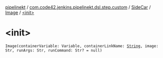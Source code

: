 [pipelinekt](../../../index.md) / [com.code42.jenkins.pipelinekt.dsl.step.custom](../../index.md) / [SideCar](../index.md) / [Image](index.md) / [&lt;init&gt;](./-init-.md)

# &lt;init&gt;

`Image(containerVariable: Variable, containerLinkName: `[`String`](https://kotlinlang.org/api/latest/jvm/stdlib/kotlin/-string/index.html)`, image: Str, runArgs: Str, runCommand: Str? = null)`